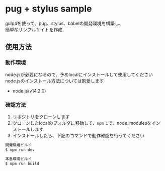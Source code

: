 pug + stylus sample
====

gulp4を使って、pug、stylus、babelの開発環境を構築し、  
簡単なサンプルサイトを作成  
  
## 使用方法
### 動作環境
node.jsが必要になるので、予めlocalにインストールして使用してください  
node.jsのインストール方法については割愛します  
- node.js(v14.2.0)
### 確認方法
1. リポジトリをクローンします  
1. クローンしたlocalのフォルダに移動して、`npm i`で、node_modulesをインストールします  
1. インストールしたら、下記のコマンドで動作確認を行ってください
```php
開発環境ビルド
$ npm run dev

本番環境ビルド
$ npm run build
```

